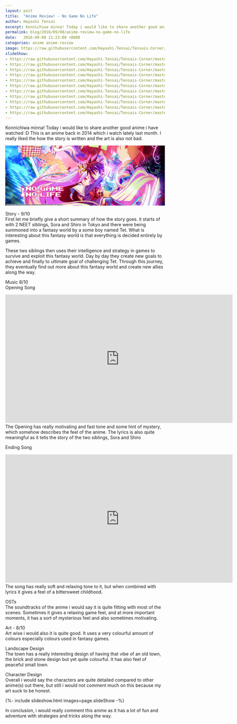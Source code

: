 ```yaml
---
layout: post
title:  "Anime Review! - No Game No Life"
author: Hayashi Tensai
excerpt: Konnichiwa minna! Today i would like to share another good anime i have watched :D This is an anime back in 2014 which i watch lately last month. I really liked the how the story is written and the art is also not bad.
permalink: blog/2016/09/08/anime-review-no-game-no-life
date:   2016-09-08 11:23:00 +0800
categories: anime anime-review
image: https://raw.githubusercontent.com/Hayashi-Tensai/Tensais-Corner/master/assets/blog-images/anime/No_game_no_life.jpg
slideShow:
- https://raw.githubusercontent.com/Hayashi-Tensai/Tensais-Corner/master/assets/blog-images/anime/ngnl_town_1.png
- https://raw.githubusercontent.com/Hayashi-Tensai/Tensais-Corner/master/assets/blog-images/anime/ngnl_town_2.png
- https://raw.githubusercontent.com/Hayashi-Tensai/Tensais-Corner/master/assets/blog-images/anime/ngnl_town_3.png
- https://raw.githubusercontent.com/Hayashi-Tensai/Tensais-Corner/master/assets/blog-images/anime/ngnl_town_4.png
- https://raw.githubusercontent.com/Hayashi-Tensai/Tensais-Corner/master/assets/blog-images/anime/ngnl_sora.png
- https://raw.githubusercontent.com/Hayashi-Tensai/Tensais-Corner/master/assets/blog-images/anime/ngnl_shiro.png
- https://raw.githubusercontent.com/Hayashi-Tensai/Tensais-Corner/master/assets/blog-images/anime/ngnl_steph.png
- https://raw.githubusercontent.com/Hayashi-Tensai/Tensais-Corner/master/assets/blog-images/anime/ngnl_chlammy.png
- https://raw.githubusercontent.com/Hayashi-Tensai/Tensais-Corner/master/assets/blog-images/anime/ngnl_Jibril.png
- https://raw.githubusercontent.com/Hayashi-Tensai/Tensais-Corner/master/assets/blog-images/anime/ngnl_izuna.png
- https://raw.githubusercontent.com/Hayashi-Tensai/Tensais-Corner/master/assets/blog-images/anime/ngnl_tet.png
---
```


Konnichiwa minna! Today i would like to share another good anime i have watched :D 
This is an anime back in 2014 which i watch lately last month. I really liked the how the story is written and the art is also not bad.

![NoGameNoLife_Poster](https://raw.githubusercontent.com/Hayashi-Tensai/Tensais-Corner/master/assets/blog-images/anime/No_game_no_life.jpg)

Story - 9/10  
First let me briefly give a short summary of how the story goes. it starts of with 2 NEET siblings, Sora and Shiro in Tokyo and there were being summoned into a fantasy world by a some boy named Tet. What is interesting about this fantasy world is that everything is decided entirely by games.

These two siblings then uses their intelligence and strategy in games to survive and exploit this fantasy world. Day by day they create new goals to achieve and finally to ultimate goal of challenging Tet. Through this journey, they eventually find out more about this fantasy world and create new allies along the way.

Music  8/10  
Opening Song
<iframe width="718" height="404" src="https://www.youtube.com/embed/ooyXoo_Qk0Y" frameborder="0" allow="accelerometer; autoplay; encrypted-media; gyroscope; picture-in-picture" allowfullscreen></iframe>
The Opening has really motivating and fast tone and some hint of mystery, which somehow describes the feel of the anime. The lyrics is also quite meaningful as it tells the story of the two siblings, Sora and Shiro

Ending Song
<iframe width="718" height="404" src="https://www.youtube.com/embed/6kQzRm21N_g" frameborder="0" allow="accelerometer; autoplay; encrypted-media; gyroscope; picture-in-picture" allowfullscreen></iframe>
The song has really soft and relaxing tone to it, but when combined with lyrics it gives a feel of a bittersweet childhood.

OSTs  
The soundtracks of the anime i would say it is quite fitting with most of the scenes. Sometimes it gives a relaxing game feel, and at more important moments, it has a sort of mysterious feel and also sometimes motivating.

Art - 8/10  
Art wise i would also it is quite good. It uses a very colourful amount of colours especially colours used in fantasy games.

Landscape Design  
The town has a really interesting design of having that vibe of an old town, the brick and stone design but yet quite colourful. It has also feel of peaceful small town.

Character Design  
Overall i would say the characters are quite detailed compared to other anime(s) out there, but still i would not comment much on this because my art suck to be honest.

<div>{%- include slideshow.html images=page.slideShow -%}</div>

In conclusion, i would really comment this anime as it has a lot of fun and adventure with strategies and tricks along the way.